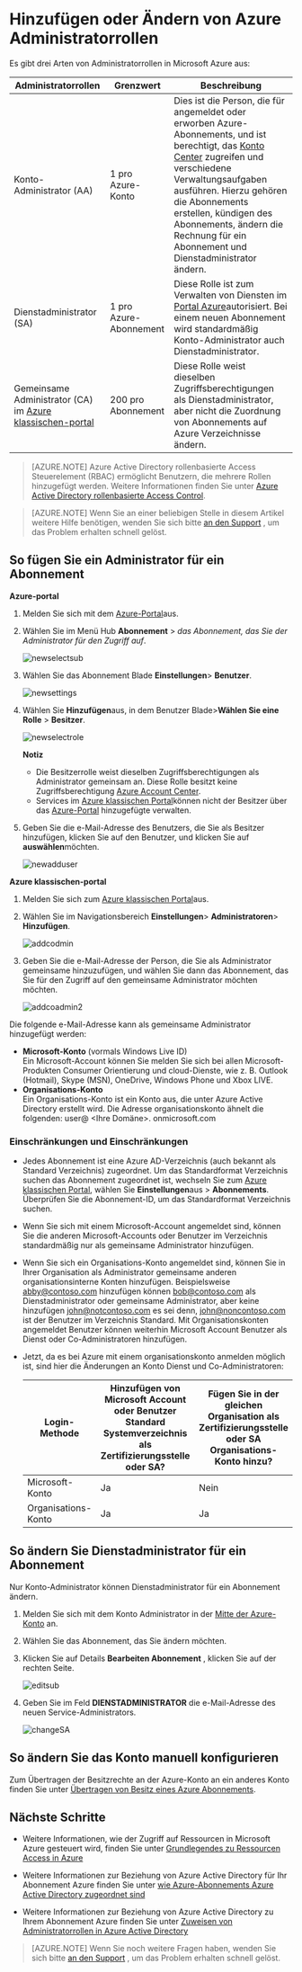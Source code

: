 <properties
    pageTitle="Hinzufügen oder Ändern von Azure Administratorrollen | Microsoft Azure"
    description="Beschreibt, wie Sie hinzufügen oder Ändern von Azure gemeinsame Administrator, Dienstadministratoren und Konto manuell konfigurieren"
    services=""
    documentationCenter=""
    authors="genlin"
    manager="mbaldwin"
    editor=""
    tags="billing"/>

<tags
    ms.service="billing"
    ms.workload="na"
    ms.tgt_pltfrm="na"
    ms.devlang="na"
    ms.topic="article"
    ms.date="08/17/2016"
    ms.author="genli"/>

# <a name="how-to-add-or-change-azure-administrator-roles"></a>Hinzufügen oder Ändern von Azure Administratorrollen

Es gibt drei Arten von Administratorrollen in Microsoft Azure aus:

| Administratorrollen   | Grenzwert  | Beschreibung
| ------------- | ------------- |---------------|
|Konto-Administrator (AA)  | 1 pro Azure-Konto  |Dies ist die Person, die für angemeldet oder erworben Azure-Abonnements, und ist berechtigt, das [Konto Center](https://account.windowsazure.com/Home/Index) zugreifen und verschiedene Verwaltungsaufgaben ausführen. Hierzu gehören die Abonnements erstellen, kündigen des Abonnements, ändern die Rechnung für ein Abonnement und Dienstadministrator ändern.
| Dienstadministrator (SA) | 1 pro Azure-Abonnement  |Diese Rolle ist zum Verwalten von Diensten im [Portal Azure](https://portal.azure.com)autorisiert. Bei einem neuen Abonnement wird standardmäßig Konto-Administrator auch Dienstadministrator.|
|Gemeinsame Administrator (CA) im [Azure klassischen-portal](https://manage.windowsazure.com)|200 pro Abonnement| Diese Rolle weist dieselben Zugriffsberechtigungen als Dienstadministrator, aber nicht die Zuordnung von Abonnements auf Azure Verzeichnisse ändern. |

> [AZURE.NOTE] Azure Active Directory rollenbasierte Access Steuerelement (RBAC) ermöglicht Benutzern, die mehrere Rollen hinzugefügt werden. Weitere Informationen finden Sie unter [Azure Active Directory rollenbasierte Access Control](./active-directory/role-based-access-control-configure.md).

> [AZURE.NOTE] Wenn Sie an einer beliebigen Stelle in diesem Artikel weitere Hilfe benötigen, wenden Sie sich bitte [an den Support](https://portal.azure.com/?#blade/Microsoft_Azure_Support/HelpAndSupportBlade) , um das Problem erhalten schnell gelöst.

## <a name="how-to-add-an-admin-for-a-subscription"></a>So fügen Sie ein Administrator für ein Abonnement

**Azure-portal**

1. Melden Sie sich mit dem [Azure-Portal](https://portal.azure.com)aus.

2. Wählen Sie im Menü Hub **Abonnement** > *das Abonnement, das Sie der Administrator für den Zugriff auf*.

    ![newselectsub](./media/billing-add-change-azure-subscription-administrator/newselectsub.png)

3. Wählen Sie das Abonnement Blade **Einstellungen**> **Benutzer**.

    ![newsettings](./media/billing-add-change-azure-subscription-administrator/newsettings.png)
4. Wählen Sie **Hinzufügen**aus, in dem Benutzer Blade>**Wählen Sie eine Rolle** > **Besitzer**.

    ![newselectrole](./media/billing-add-change-azure-subscription-administrator/newselectrole.png)

    **Notiz**
    - Die Besitzerrolle weist dieselben Zugriffsberechtigungen als Administrator gemeinsam an. Diese Rolle besitzt keine Zugriffsberechtigung [Azure Account Center](https://account.windowsazure.com/subscriptions).
    - Services im [Azure klassischen Portal](https://manage.windowsazure.com)können nicht der Besitzer über das [Azure-Portal](https://portal.azure.com) hinzugefügte verwalten.  

5. Geben Sie die e-Mail-Adresse des Benutzers, die Sie als Besitzer hinzufügen, klicken Sie auf den Benutzer, und klicken Sie auf **auswählen**möchten.

    ![newadduser](./media/billing-add-change-azure-subscription-administrator/newadduser.png)

**Azure klassischen-portal**

1. Melden Sie sich zum [Azure klassischen Portal](https://manage.windowsazure.com/)aus.

2. Wählen Sie im Navigationsbereich **Einstellungen**> **Administratoren**> **Hinzufügen**. </br>

    ![addcodmin](./media/billing-add-change-azure-subscription-administrator/addcoadmin.png)

3. Geben Sie die e-Mail-Adresse der Person, die Sie als Administrator gemeinsame hinzuzufügen, und wählen Sie dann das Abonnement, das Sie für den Zugriff auf den gemeinsame Administrator möchten möchten.</br>

    ![addcoadmin2](./media/billing-add-change-azure-subscription-administrator/addcoadmin2.png)</br>

Die folgende e-Mail-Adresse kann als gemeinsame Administrator hinzugefügt werden:

* **Microsoft-Konto** (vormals Windows Live ID) </br>
 Ein Microsoft-Account können Sie melden Sie sich bei allen Microsoft-Produkten Consumer Orientierung und cloud-Dienste, wie z. B. Outlook (Hotmail), Skype (MSN), OneDrive, Windows Phone und Xbox LIVE.
* **Organisations-Konto**</br>
 Ein Organisations-Konto ist ein Konto aus, die unter Azure Active Directory erstellt wird. Die Adresse organisationskonto ähnelt die folgenden: user@ &lt;Ihre Domäne&gt;. onmicrosoft.com

### <a name="limitations-and-restrictions"></a>Einschränkungen und Einschränkungen

 * Jedes Abonnement ist eine Azure AD-Verzeichnis (auch bekannt als Standard Verzeichnis) zugeordnet. Um das Standardformat Verzeichnis suchen das Abonnement zugeordnet ist, wechseln Sie zum [Azure klassischen Portal](https://manage.windowsazure.com/), wählen Sie **Einstellungen**aus > **Abonnements**. Überprüfen Sie die Abonnement-ID, um das Standardformat Verzeichnis suchen.

 * Wenn Sie sich mit einem Microsoft-Account angemeldet sind, können Sie die anderen Microsoft-Accounts oder Benutzer im Verzeichnis standardmäßig nur als gemeinsame Administrator hinzufügen.

 * Wenn Sie sich ein Organisations-Konto angemeldet sind, können Sie in Ihrer Organisation als Administrator gemeinsame anderen organisationsinterne Konten hinzufügen. Beispielsweise abby@contoso.com hinzufügen können bob@contoso.com als Dienstadministrator oder gemeinsame Administrator, aber keine hinzufügen john@notcontoso.com es sei denn, john@noncontoso.com ist der Benutzer im Verzeichnis Standard. Mit Organisationskonten angemeldet Benutzer können weiterhin Microsoft Account Benutzer als Dienst oder Co-Administratoren hinzufügen.

 * Jetzt, da es bei Azure mit einem organisationskonto anmelden möglich ist, sind hier die Änderungen an Konto Dienst und Co-Administratoren:

    Login-Methode| Hinzufügen von Microsoft Account oder Benutzer Standard Systemverzeichnis als Zertifizierungsstelle oder SA?  |Fügen Sie in der gleichen Organisation als Zertifizierungsstelle oder SA Organisations-Konto hinzu? |Andere Organisation als Zertifizierungsstelle oder SA hinzufügen Organisations-Konto?
    ------------- | ------------- |---------------|---------------
    Microsoft-Konto |Ja|Nein|Nein
    Organisations-Konto|Ja|Ja|Nein

## <a name="how-to-change-service-administrator-for-a-subscription"></a>So ändern Sie Dienstadministrator für ein Abonnement

Nur Konto-Administrator können Dienstadministrator für ein Abonnement ändern.

1. Melden Sie sich mit dem Konto Administrator in der [Mitte der Azure-Konto](https://account.windowsazure.com/subscriptions) an.

2. Wählen Sie das Abonnement, das Sie ändern möchten.

3. Klicken Sie auf Details **Bearbeiten Abonnement** , klicken Sie auf der rechten Seite. </br>

    ![editsub](./media/billing-add-change-azure-subscription-administrator/editsub.png)

4. Geben Sie im Feld **DIENSTADMINISTRATOR** die e-Mail-Adresse des neuen Service-Administrators. </br>

    ![changeSA](./media/billing-add-change-azure-subscription-administrator/changeSA.png)

## <a name="how-to-change-the-account-administrator"></a>So ändern Sie das Konto manuell konfigurieren

Zum Übertragen der Besitzrechte an der Azure-Konto an ein anderes Konto finden Sie unter [Übertragen von Besitz eines Azure Abonnements](billing-subscription-transfer.md).

## <a name="next-steps"></a>Nächste Schritte

* Weitere Informationen, wie der Zugriff auf Ressourcen in Microsoft Azure gesteuert wird, finden Sie unter [Grundlegendes zu Ressourcen Access in Azure](./active-directory/active-directory-understanding-resource-access.md)

* Weitere Informationen zur Beziehung von Azure Active Directory für Ihr Abonnement Azure finden Sie unter [wie Azure-Abonnements Azure Active Directory zugeordnet sind](./active-directory/active-directory-how-subscriptions-associated-directory.md)

* Weitere Informationen zur Beziehung von Azure Active Directory zu Ihrem Abonnement Azure finden Sie unter [Zuweisen von Administratorrollen in Azure Active Directory](./active-directory/active-directory-assign-admin-roles.md)

> [AZURE.NOTE] Wenn Sie noch weitere Fragen haben, wenden Sie sich bitte [an den Support](https://portal.azure.com/?#blade/Microsoft_Azure_Support/HelpAndSupportBlade) , um das Problem erhalten schnell gelöst.

